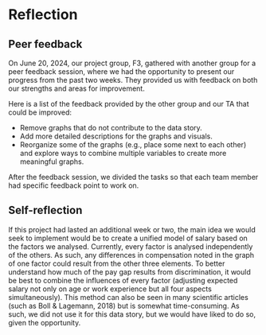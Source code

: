 # Reflection

## Peer feedback

On June 20, 2024, our project group, F3, gathered with another group for a peer feedback session, where we had the opportunity to present our progress from the past two weeks. They provided us with feedback on both our strengths and areas for improvement.

Here is a list of the feedback provided by the other group and our TA that could be improved:
- Remove graphs that do not contribute to the data story.
- Add more detailed descriptions for the graphs and visuals.
- Reorganize some of the graphs (e.g., place some next to each other) and explore ways to combine multiple variables to create more meaningful graphs.

After the feedback session, we divided the tasks so that each team member had specific feedback point to work on.

## Self-reflection

If this project had lasted an additional week or two, the main idea we would
seek to implement would be to create a unified model of salary based on the
factors we analysed. Currently, every factor is analysed independently of the
others. As such, any differences in compensation noted in the graph of one
factor could result from the other three elements. To better understand how much
of the pay gap results from discrimination, it would be best to combine the
influences of every factor (adjusting expected salary not only on age or work
experience but all four aspects simultaneously). This method can also be seen in
many scientific articles (such as Boll & Lagemann, 2018) but is somewhat
time-consuming. As such, we did not use it for this data story, but we would
have liked to do so, given the opportunity.
